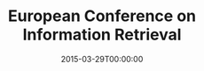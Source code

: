 ---
acronym: ECIR 2015
date: '2015-03-29T00:00:00'
ext_url: http://ecir2015.ifs.tuwien.ac.at/wp/
location: Vienna, Austria
submission_date: '2014-10-01T00:00:00'
title: European Conference on Information Retrieval
---